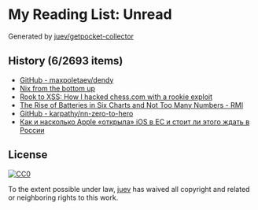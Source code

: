 # My Reading List: Unread

Generated by [juev/getpocket-collector](https://github.com/juev/getpocket-collector)

## History (6/2693 items)

- [GitHub - maxpoletaev/dendy](https://github.com/maxpoletaev/dendy)
- [Nix from the bottom up](http://www.chriswarbo.net/projects/nixos/bottom_up.html)
- [Rook to XSS: How I hacked chess.com with a rookie exploit](https://skii.dev/rook-to-xss/)
- [The Rise of Batteries in Six Charts and Not Too Many Numbers - RMI](https://rmi.org/the-rise-of-batteries-in-six-charts-and-not-too-many-numbers)
- [GitHub - karpathy/nn-zero-to-hero](https://github.com/karpathy/nn-zero-to-hero)
- [Как и насколько Apple «открыла» iOS в ЕС и стоит ли этого ждать в России](https://kod.ru/apple-otkryvaet-ios-no-naskolko)

## License

[![CC0](https://mirrors.creativecommons.org/presskit/buttons/88x31/svg/cc-zero.svg)](https://creativecommons.org/publicdomain/zero/1.0/)

To the extent possible under law, [juev](https://github.com/juev) has waived all copyright and related or neighboring rights to this work.
